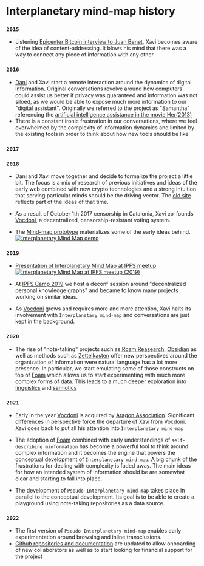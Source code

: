 # Interplanetary mind-map history
### `2015`

- Listening [Epicenter Bitcoin interview to Juan Benet](https://www.youtube.com/watch?v=erB7i6Uc4DM), Xavi becomes aware of the idea of content-addressing. It blows his mind that there was a way to connect any piece of information with any other. 

### `2016`
- [Dani](https://armengol-altayo.com/202103150041) and Xavi start a remote interaction around the dynamics of digital information. Original conversations revolve around how computers could assist us better if privacy was guaranteed and information was not siloed, as we would be able to expose much more information to our "digital assistant". Originally we referred to the project as "Samantha" referencing the [artificial intelligence assistance in the movie Her(2013)](https://www.youtube.com/watch?v=GV01B5kVsC0)
- There is a constant ironic frustration in our conversations, where we feel overwhelmed by the complexity of information dynamics and limited by the existing tools in order to think about how new tools should be like

### `2017`

### `2018`
- Dani and Xavi move together and decide to formalize the project a little bit. The focus is a mix of research of previous initiatives and ideas of the early web combined with new crypto technologies and a strong intuition that serving particular minds should be the driving vector. The [old site](https://interplanetarymindmap.github.io/oldSite/) reflects part of the ideas of that time.

- As a result of October 1th 2017 censorship in Catalonia, Xavi co-founds [Vocdoni](https://github.com/vocdoni), a decentralized, censorship-resistant voting system.

- The [Mind-map prototype](http://www.youtube.com/watch?v=R4D8xT_KNP8) materializes some of the early ideas behind.  
[![Interplanetary Mind Map demo](https://img.youtube.com/vi/R4D8xT_KNP8/0.jpg)](http://www.youtube.com/watch?v=R4D8xT_KNP8)

### `2019`

- [Presentation of Interplanetary Mind Map at IPFS meetup](https://www.youtube.com/watch?v=OY22uTUaL2Q)  
[![Interplanetary Mind Map at IPFS meetup  (2019)](https://img.youtube.com/vi/OY22uTUaL2Q/0.jpg)](https://www.youtube.com/watch?v=OY22uTUaL2Q)

- At [IPFS Camp 2019](https://camp.ipfs.io/) we host a deconf session around "decentralized personal knowledge graphs" and became to know many projects working on similar ideas. 

- As [Vocdoni](https://github.com/vocdoni) grows and requires more and more attention, Xavi halts its involvement with `Interplanetary mind-map` and conversations are just kept in the background.


### `2020`

- The rise of "note-taking" projects such as[ Roam Reasearch](https://roamresearch.com/), [Obsidian](https://obsidian.md/) as well as methods such as [Zettelkasten](https://en.wikipedia.org/wiki/Zettelkasten) offer new perspectives around the organization of information were natural language has a lot more presence. In particular, we start emulating some of those constructs on top of [Foam](https://foambubble.github.io/foam/) which allows us to start experimenting with much more complex forms of data. This leads to a much deeper exploration into [linguistics](https://en.wikipedia.org/wiki/Linguistics) and [semiotics](https://en.wikipedia.org/wiki/Semiotics)

### `2021`

- Early in the year [Vocdoni](https://github.com/vocdoni) is acquired by [ Aragon Association](https://aragon.org/aragon-association). Significant differences in perspective force the departure of Xavi from Vocdoni. Xavi goes back to put all his attention into `Interplanetary mind-map`

- The adoption of [Foam](https://foambubble.github.io/foam/) combined with early understandings of `self-describing minformation` has become a powerful tool to think around complex information and it becomes the engine that powers the conceptual development of `Interplanetary mind-map`. A big chunk of the frustrations for dealing with complexity is faded away. The main ideas for how an intended system of information should be are somewhat clear and starting to fall into place.
- The development of `Pseudo Interplanetary mind-map` takes place in parallel to the conceptual development. Its goal is to be able to create a playground using note-taking repositories as a data source.

### `2022`

- The first version of `Pseudo Interplanetary mind-map` enables early experimentation around browsing and inline transclusions.
- [Github repositories and documentation](https://github.com/interplanetarymindmap) are updated to allow onboarding of new collaborators as well as to start looking for financial support for the project 
